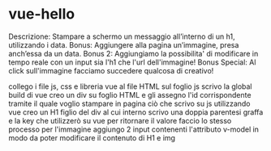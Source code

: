# vue-hello

Descrizione:
Stampare a schermo un messaggio all’interno di un h1, utilizzando i data.
Bonus:
Aggiungere alla pagina un’immagine, presa anch’essa da un data.
Bonus 2:
Aggiungiamo la possibilita' di modificare in tempo reale con un input sia l'h1 che l'url dell'immagine!
Bonus Special:
Al click sull'immagine facciamo succedere qualcosa di creativo!


collego i file js, css e libreria vue al file HTML
sul foglio js scrivo la global build di vue
creo un div su foglio HTML e gli assegno l'id corrispondente tramite il quale voglio stampare in pagina ciò che scrivo su js utilizzando vue
creo un H1 figlio del div al cui interno scrivo una doppia parentesi graffa e la key che utilizzerò su vue per ritornare il valore
faccio lo stesso processo per l'immagine
aggiungo 2 input contenenti l'attributo v-model in modo da poter modificare il contenuto di H1 e img